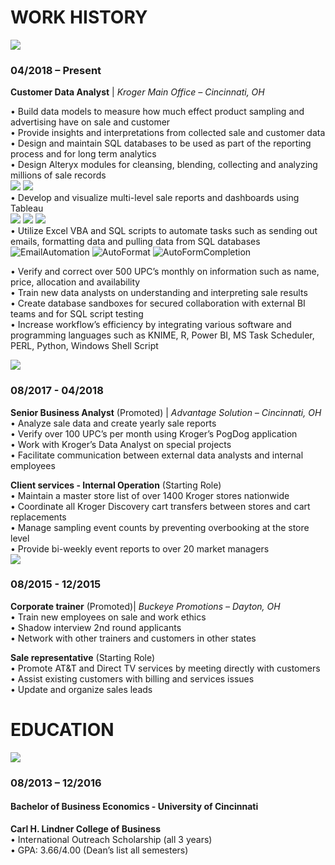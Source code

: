 # WORK HISTORY  

![](https://a9hriw.ch.files.1drv.com/y4mony1mwl4JRSZJCyRwFpZXayoeSeQBHZa2dL3XhRmZmTmDGbUz9H_Uf2oLsuQiqp6QmQ0TChlEJqB-9QO4vzm9jFo2wu6R1cCw_hcFK5n5EtTffG07m2QXeBxfdAcu2UcPRYXprcFdBg0_XHtm-aVaDWw3BWV2NgeTW0n_9ZQEfU4uIenxk5T9weMl7JalcY61FOi5XdIL-zXmxtV3GOHLQ?width=2040&height=1103&cropmode=none)  
### 04/2018 – Present
**Customer Data Analyst** | _Kroger Main Office – Cincinnati, OH_  

• Build data models to measure how much effect product sampling and advertising have on sale and customer  
• Provide insights and interpretations from collected sale and customer data  
• Design and maintain SQL databases to be used as part of the reporting process and for long term analytics  
• Design Alteryx modules for cleansing, blending, collecting and analyzing millions of sale records  
![](https://chgyuq.ch.files.1drv.com/y4ms2ZpfkwWVredq_6hkK-7qBfRANv6ILmxRTvaYiSqVIlXsfe0XyPFywQON8zb22RlRv9nMOJJrUnGR3LLIS0CQYb79SOCEY6fbXkmKkvKRXKtG_Ma_yPpb2pyvi4FJFT7zUQYFI28kG9_MNmcXCZYdF2YVaOpFHciPFI3z2Zlt7fMba6rLDG8XNK3sWxrB-VditVKcSOAdWeoplvb1ieJ6g?width=660&height=325&cropmode=none) ![](https://16okfg.ch.files.1drv.com/y4m_C8yL1EZp0SjjJPWZhLHKlVlL05AXWFKaSmNaT_nYZB17b9XpCShnxUEyZkCQXsGKK04g1IkO0wLbCLCke9Du42FrwpYVE3gjcBP59gBHq4LiJzid4d19WHQ75G0ngJBLp3Yd0VS2Wf6a9tL1wiz8Izp3cWz1n6F7_CjJnvEXzj3lKWEnQU6vpGoSNwb4RjlrOZUCnIoSUsB3tA4FPLDqQ?width=660&height=293&cropmode=none)  
• Develop and visualize multi-level sale reports and dashboards using Tableau  
![](https://obo70q.ch.files.1drv.com/y4mKpGjNU2CwhPO7yzyZ2_5wV-7vcawNlvjtinEUJ3ci7Me0VfCYkPlOv7UMnSg_yVujeI0CxKD5_I6kyAWMWr6eThw0eGynskjdKbGQ7GD-_rjSZ041Yan-Lu21rPsSlnDOtOq-gVE5w_Yz5CQBDYuj4FMEh1UnX96sJeyyGDEfpEopF_gAjdK-eoSEgrec6nWsIIouCPwCry5G_Pf5diRsA?width=510&height=660&cropmode=none) ![](https://pcqjcw.ch.files.1drv.com/y4m81imM-12dkHnektVlyt1rsZpbZCdgsmQAlW97ebD0va4u2SIv2EbZ8hCJ6Xk2C1K2Q_-5n6sjsclfEgx6V2rvKBYOKHRKiFNDssjTMoMgJBCIqwWpS3purVfYlmyEGGFLfhqRAs0dXnlRdYUDJ588_acYy3zOcriF24HrratOjO_XxWVlBj2sNwxZTt0JEnRl4Ijv7z5HReGCZ2yGqqs-Q?width=510&height=660&cropmode=none) ![](https://a9htiw.ch.files.1drv.com/y4m48_DDUq7M4JSIRv_h6Nmj-DOC5T2HVg32G8PZu8SwqV3nPTwDA7sPPk3DnDxw3jrTY7wTGqFwFjDwzpXWiP7x9kVx527vbCAdeDpcZ4CTtvuMZERz_3Ya07sNrT0b-05ThLYPWOBzp_za_ykm7ouC47N9DsPavjflkEi4OTS0Oto7jMW7QY5Uqfj3BxhMg79gfYTjxj1oVKobC6cTCqA_g?width=660&height=510&cropmode=none)  
• Utilize Excel VBA and SQL scripts to automate tasks such as sending out emails, formatting data and pulling data from SQL databases  
![EmailAutomation](https://i.imgur.com/zW7Enwq.gif) ![AutoFormat](https://i.imgur.com/cUKCoCM.gif) ![AutoFormCompletion](https://i.imgur.com/rwsQK3p.gif)  

• Verify and correct over 500 UPC’s monthly on information such as name, price, allocation and availability  
• Train new data analysts on understanding and interpreting sale results  
• Create database sandboxes for secured collaboration with external BI teams and for SQL script testing  
• Increase workflow’s efficiency by integrating various software and programming languages such as KNIME, R, Power BI, MS Task Scheduler, PERL, Python, Windows Shell Script  

                                                            

![](https://bkatlg.ch.files.1drv.com/y4mVKmj1MGCJD4arNlLntI8HSD685JfJ-0lz3p8KqBgElKBpEwMyfgqXuc68jr-61XWCeP-qSXbTz-qnE89oMf0Tvc9cSzMaPR4RFJqzjEVu147DvQ5qrjUeJvECZoQk3A6Pg2IK7AyqBgG5lrhUKLKEhs9vQoB9rEItZ1NfZa6hTMVS52fR0I9riS3eJ2o51a2kcV8isc20XWWVV2Knzg3rg?width=800&height=278&cropmode=none)  
### 08/2017 - 04/2018  
**Senior Business Analyst** (Promoted) | _Advantage Solution – Cincinnati, OH_  
•	Analyze sale data and create yearly sale reports  
•	Verify over 100 UPC’s per month using Kroger’s PogDog application  
•	Work with Kroger’s Data Analyst on special projects  
•	Facilitate communication between external data analysts and internal employees      

**Client services - Internal Operation** (Starting Role)  
•	Maintain a master store list of over 1400 Kroger stores nationwide  
•	Coordinate all Kroger Discovery cart transfers between stores and cart replacements  
•	Manage sampling event counts by preventing overbooking at the store level  
•	Provide bi-weekly event reports to over 20 market managers  
![](https://neicrg.ch.files.1drv.com/y4mBRgO5v2prUc7GXxvBMQnnEbELtOhK2E_yRI32tBPxBYJuTdLqc1sbHCB0315XnATkQe19-ZuHWd2MFkpzwLhi1YcY9ZELe68f1Gt9nIS_DkCQsFrBYXpdzHiHqS1t7JKmuqRqLV4WHr3ONnZMimflEefYxCJ1cBt4EbRYtspkWexYaQF4Oq2f29uLg3aGLfcQAejCz7JfwaoJoQaB2K9vg?width=200&height=200&cropmode=none)                                                                     
### 08/2015 - 12/2015
**Corporate trainer** (Promoted)| _Buckeye Promotions – Dayton, OH_  
•	Train new employees on sale and work ethics  
•	Shadow interview 2nd round applicants                                                                             
•	Network with other trainers and customers in other states  

**Sale representative** (Starting Role)  
•	Promote AT&T and Direct TV services by meeting directly with customers  
•	Assist existing customers with billing and services issues  
•	Update and organize sales leads            

# EDUCATION  
![](https://0fxe6q.ch.files.1drv.com/y4mGFD0Lj1ISG6yECIx7zjHTXLcfMebTjvOghq7lE2F1bxtbhFn_i6_77GWlqT6ngEXLBBxLDja_VUCId8wXPLT7ZDhKZHHmgzh2l4NRCOXOZlnZ5PbUSPLkSz8EFmlrICBQZXUGCy35WnepoHraKbrqAeHoJHY8z25GDcg8HNXLb0hc_-68-oIerlbLslXqwaVvzQk2-y-kn_pA9Ff3jyHhA?width=915&height=302&cropmode=none)  
### 08/2013 – 12/2016  
#### Bachelor of Business Economics - University of Cincinnati                                                       
**Carl H. Lindner College of Business**    		 
•	International Outreach Scholarship (all 3 years)  
•	GPA: 3.66/4.00 (Dean’s list all semesters)           			

